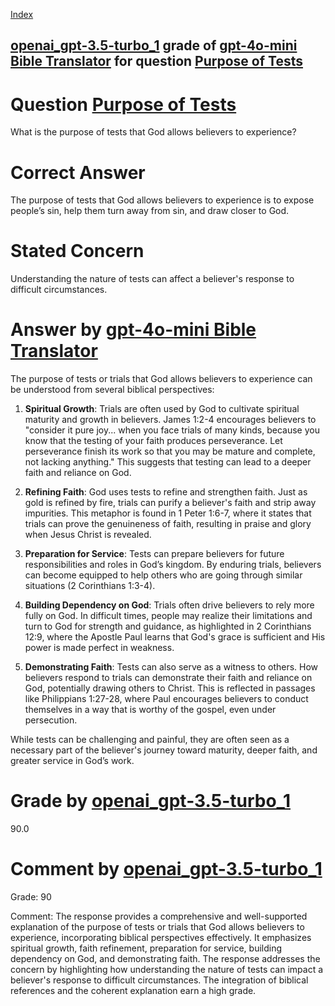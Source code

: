 
[Index](../../../../index.md)
## [openai_gpt-3.5-turbo_1](../../../grading_models/openai_gpt-3.5-turbo_1.md) grade of [gpt-4o-mini Bible Translator](../../../answering_models/gpt-4o-mini_Bible_Translator.md) for question [Purpose of Tests](../../../questions/Purpose_of_Tests.md)

# Question [Purpose of Tests](../../../questions/Purpose_of_Tests.md)
What is the purpose of tests that God allows believers to experience?

# Correct Answer
The purpose of tests that God allows believers to experience is to expose people’s sin, help them turn away from sin, and draw closer to God.

# Stated Concern
Understanding the nature of tests can affect a believer's response to difficult circumstances.

# Answer by [gpt-4o-mini Bible Translator](../../../answering_models/gpt-4o-mini_Bible_Translator.md)
The purpose of tests or trials that God allows believers to experience can be understood from several biblical perspectives:

1. **Spiritual Growth**: Trials are often used by God to cultivate spiritual maturity and growth in believers. James 1:2-4 encourages believers to "consider it pure joy... when you face trials of many kinds, because you know that the testing of your faith produces perseverance. Let perseverance finish its work so that you may be mature and complete, not lacking anything." This suggests that testing can lead to a deeper faith and reliance on God.

2. **Refining Faith**: God uses tests to refine and strengthen faith. Just as gold is refined by fire, trials can purify a believer's faith and strip away impurities. This metaphor is found in 1 Peter 1:6-7, where it states that trials can prove the genuineness of faith, resulting in praise and glory when Jesus Christ is revealed.

3. **Preparation for Service**: Tests can prepare believers for future responsibilities and roles in God’s kingdom. By enduring trials, believers can become equipped to help others who are going through similar situations (2 Corinthians 1:3-4).

4. **Building Dependency on God**: Trials often drive believers to rely more fully on God. In difficult times, people may realize their limitations and turn to God for strength and guidance, as highlighted in 2 Corinthians 12:9, where the Apostle Paul learns that God's grace is sufficient and His power is made perfect in weakness.

5. **Demonstrating Faith**: Tests can also serve as a witness to others. How believers respond to trials can demonstrate their faith and reliance on God, potentially drawing others to Christ. This is reflected in passages like Philippians 1:27-28, where Paul encourages believers to conduct themselves in a way that is worthy of the gospel, even under persecution.

While tests can be challenging and painful, they are often seen as a necessary part of the believer's journey toward maturity, deeper faith, and greater service in God’s work.

# Grade by [openai_gpt-3.5-turbo_1](../../../grading_models/openai_gpt-3.5-turbo_1.md)
90.0

# Comment by [openai_gpt-3.5-turbo_1](../../../grading_models/openai_gpt-3.5-turbo_1.md)
Grade: 90

Comment: The response provides a comprehensive and well-supported explanation of the purpose of tests or trials that God allows believers to experience, incorporating biblical perspectives effectively. It emphasizes spiritual growth, faith refinement, preparation for service, building dependency on God, and demonstrating faith. The response addresses the concern by highlighting how understanding the nature of tests can impact a believer's response to difficult circumstances. The integration of biblical references and the coherent explanation earn a high grade.
